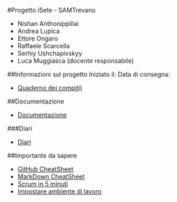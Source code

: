 #Progetto iSete - SAMTrevano
- Nishan Anthonippillai
- Andrea Lupica
- Ettore Ongaro
- Raffaele Scarcella
- Serhiy Ushchapivskyy
- Luca Muggiasca (docente responsabile)

##Informazioni sul progetto
Iniziato il:
Data di consegna:
- [Quaderno dei compiti)](Documentazione/0_qdc_p3_dispenser.md)


##Documentazione
  - [Documentazione](Documentazione/0_Documentazione.md)

###Diari
  - [Diari](Documentazione/Diari/)

##Importante da sapere
- [GitHub CheatSheet](Guide/github-cheatsheet.pdf)
- [MarkDown CheatSheet](Guide/markdownCheatSheet.md)
- [Scrum in 5 minuti](Guide/Scrum_in_5_min.pdf)
- [Impostare ambiente di lavoro](Guide/ImpostareAmbienteLavoro.md)
